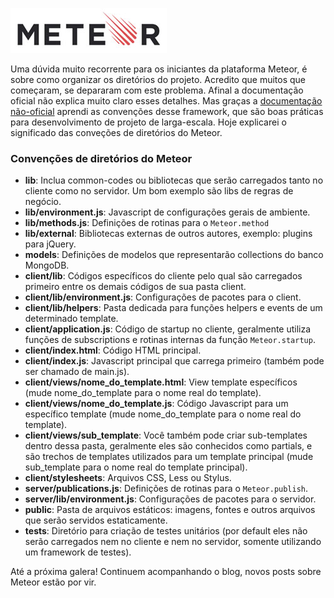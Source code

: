 [![Meteor](../images/meteor-logo.jpg "Meteor")](http://meteor.com) 

Uma dúvida muito recorrente para os iniciantes da plataforma Meteor, é sobre como organizar os diretórios do projeto.
Acredito que muitos que começaram, se depararam com este problema. Afinal a documentação oficial não explica muito claro esses detalhes. Mas graças a [documentação não-oficial](https://github.com/oortcloud/unofficial-meteor-faq) aprendi as convenções desse framework, que são boas práticas para desenvolvimento de projeto de larga-escala. Hoje explicarei o significado das conveções de diretórios do Meteor.

### Convenções de diretórios do Meteor

*   **lib**: Inclua common-codes ou bibliotecas que serão carregados tanto no cliente como no servidor. Um bom exemplo são libs de regras de negócio.
*   **lib/environment.js**: Javascript de configurações gerais de ambiente.
*   **lib/methods.js**: Definições de rotinas para o `Meteor.method`
*   **lib/external**: Bibliotecas externas de outros autores, exemplo: plugins para jQuery.
*   **models**: Definições de modelos que representarão collections do banco MongoDB.
*   **client/lib**: Códigos específicos do cliente pelo qual são carregados primeiro entre os demais códigos de sua pasta client.
*   **client/lib/environment.js**: Configurações de pacotes para o client.
*   **client/lib/helpers**: Pasta dedicada para funções helpers e events de um determinado template.
*   **client/application.js**: Código de startup no cliente, geralmente utiliza funções de subscriptions e rotinas internas da função `Meteor.startup`.
*   **client/index.html**: Código HTML principal.
*   **client/index.js**: Javascript principal que carrega primeiro (também pode ser chamado de main.js).
*   **client/views/nome_do_template.html**: View template específicos (mude nome_do_template para o nome real do template).
*   **client/views/nome_do_template.js**: Código Javascript para um específico template (mude nome_do_template para o nome real do template).
*   **client/views/sub_template**: Você também pode criar sub-templates dentro dessa pasta, geralmente eles são conhecidos como partials, e são trechos de templates utilizados para um template principal (mude sub_template para o nome real do template principal).
*   **client/stylesheets**: Arquivos CSS, Less ou Stylus.
*   **server/publications.js**: Definições de rotinas para o `Meteor.publish`.
*   **server/lib/environment.js**: Configurações de pacotes para o servidor.
*   **public**: Pasta de arquivos estáticos: imagens, fontes e outros arquivos que serão servidos estaticamente.
*   **tests**: Diretório para criação de testes unitários (por default eles não serão carregados nem no cliente e nem no servidor, somente utilizando um framework de testes).

Até a próxima galera! Continuem acompanhando o blog, novos posts sobre Meteor estão por vir.